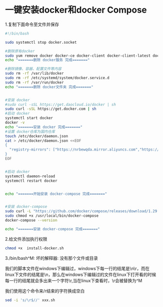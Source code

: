 # 一键安装docker和docker Compose


<!--more-->

1.复制下面命令至文件并保存

```sh
#!/bin/bash

sudo systemctl stop docker.socket

#删除原有docker
sudo yum remove docker docker-ce docker-client docker-client-latest docker-common docker-latest docker-latest-logrotate docker-logrotate docker-selinux docker-engine-selinux docker-engine
echo "=======删除 docker服务 完成======="

#删除镜像、容器、配置文件等内容
sudo rm -rf /var/lib/docker
sudo rm -rf /etc/systemd/system/docker.service.d
sudo rm -rf /var/run/docker
echo "=======删除 docker文件夹 完成======="


#安装 docker
#sudo curl -sSL https://get.daocloud.io/docker | sh
sudo curl -sSL https://get.docker.com | sh
#启动 docker
systemctl start docker
docker -v
echo "=======安装 docker 完成======="
#设置 docker仓库为国内仓库
touch /etc/docker/daemon.json
cat > /etc/docker/daemon.json <<EOF
{
  "registry-mirrors": ["https://nrbewqda.mirror.aliyuncs.com","https://dmmxhzvq.mirror.aliyuncs.com","https://registry.docker-cn.com"]
}
EOF


#启动 docker
systemctl daemon-reload
systemctl restart docker


echo "=======开始安装 docker-compose 完成======="


#安装 docker-compose
sudo curl -L "https://github.com/docker/compose/releases/download/1.29.2/docker-compose-$(uname -s)-$(uname -m)" -o /usr/local/bin/docker-compose
sudo chmod +x /usr/local/bin/docker-compose
docker-compose --version

echo "=======安装 docker-compose 完成======="
```

2.给文件添加执行权限

```sh
chmod +x  install-docker.sh
```

3./bin/bash^M: 坏的解释器: 没有那个文件或目录

​	我们的脚本文件在windows下编辑过，windows下每一行的结尾是\n\r，而在linux下文件的结尾是\n，那么在windows下编辑过的文件在linux下打开看的时候每一行的结尾就会多出来一个字符\r,当在linux下查看时，\r会被替换为^M

我们使用这个命令来/r结束的字符换成空白

```sh
sed -i 's/\r$//' xxx.sh
```

